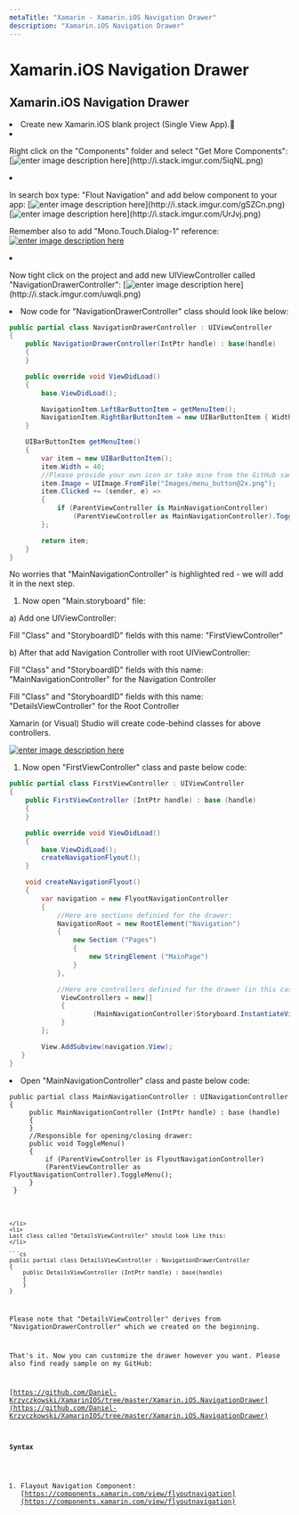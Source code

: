 ```yaml
---
metaTitle: "Xamarin - Xamarin.iOS Navigation Drawer"
description: "Xamarin.iOS Navigation Drawer"
---
```


# Xamarin.iOS Navigation Drawer



## Xamarin.iOS Navigation Drawer


<li>
Create new Xamarin.iOS blank project (Single View App).
</li>
<li>
<p>Right click on the "Components" folder and select "Get More Components":
[<img src="http://i.stack.imgur.com/5iqNL.png" alt="enter image description here" />](http://i.stack.imgur.com/5iqNL.png)</p>
</li>
<li>
<p>In search box type: "Flout Navigation" and add below component to your app:
[<img src="http://i.stack.imgur.com/gSZCn.png" alt="enter image description here" />](http://i.stack.imgur.com/gSZCn.png)
[<img src="http://i.stack.imgur.com/UrJvj.png" alt="enter image description here" />](http://i.stack.imgur.com/UrJvj.png)</p>
</li>

Remember also to add "Mono.Touch.Dialog-1" reference:
[<img src="http://i.stack.imgur.com/g5AjO.png" alt="enter image description here" />](http://i.stack.imgur.com/g5AjO.png)

<li>
<p>Now tight click on the project and add new UIViewController called "NavigationDrawerController":
[<img src="http://i.stack.imgur.com/uwqli.png" alt="enter image description here" />](http://i.stack.imgur.com/uwqli.png)</p>
</li>
<li>
Now code for "NavigationDrawerController" class should look like below:
</li>

```cs
public partial class NavigationDrawerController : UIViewController
{
    public NavigationDrawerController(IntPtr handle) : base(handle)
    {
    }

    public override void ViewDidLoad()
    {
        base.ViewDidLoad();

        NavigationItem.LeftBarButtonItem = getMenuItem();
        NavigationItem.RightBarButtonItem = new UIBarButtonItem { Width = 40 };
    }

    UIBarButtonItem getMenuItem()
    {
        var item = new UIBarButtonItem();
        item.Width = 40;
        //Please provide your own icon or take mine from the GitHub sample:
        item.Image = UIImage.FromFile("Images/menu_button@2x.png");
        item.Clicked += (sender, e) =>
        {
            if (ParentViewController is MainNavigationController)
                (ParentViewController as MainNavigationController).ToggleMenu();
        };

        return item;
    }
}

```

No worries that "MainNavigationController" is highlighted red - we will add it in the next step.

1. Now open "Main.storyboard" file:

a) Add one UIViewController:

Fill "Class" and "StoryboardID" fields with this name: "FirstViewController"

b) After that add Navigation Controller with root UIViewController:

Fill "Class" and "StoryboardID" fields with this name: "MainNavigationController" for the Navigation Controller

Fill "Class" and "StoryboardID" fields with this name: "DetailsViewController" for the Root Controller

Xamarin (or Visual) Studio will create code-behind classes for above controllers.

[<img src="http://i.stack.imgur.com/RmhLz.png" alt="enter image description here" />](http://i.stack.imgur.com/RmhLz.png)

1. Now open "FirstViewController" class and paste below code:

```cs
public partial class FirstViewController : UIViewController
{
    public FirstViewController (IntPtr handle) : base (handle)
    {
    }

    public override void ViewDidLoad()
    {
        base.ViewDidLoad();
        createNavigationFlyout();
    }

    void createNavigationFlyout()
    {
        var navigation = new FlyoutNavigationController
        {
            //Here are sections definied for the drawer:
            NavigationRoot = new RootElement("Navigation")
            {
                new Section ("Pages") 
                {
                    new StringElement ("MainPage")
                }
            },

            //Here are controllers definied for the drawer (in this case navigation controller with one root):
             ViewControllers = new[] 
             {
                     (MainNavigationController)Storyboard.InstantiateViewController("MainNavigationController")
             }
        };

        View.AddSubview(navigation.View);
   }
}

```


<li>
Open "MainNavigationController" class and paste below code:
<pre class="lang-cs prettyprint-override"><code>public partial class MainNavigationController : UINavigationController
{
     public MainNavigationController (IntPtr handle) : base (handle)
     {
     }
     //Responsible for opening/closing drawer:
     public void ToggleMenu()
     {
         if (ParentViewController is FlyoutNavigationController)
         (ParentViewController as FlyoutNavigationController).ToggleMenu();
     }
 }

```


</li>
<li>
Last class called "DetailsViewController" should look like this:
</li>

```cs
public partial class DetailsViewController : NavigationDrawerController
{
    public DetailsViewController (IntPtr handle) : base(handle)
    {
    }
}

```

Please note that "DetailsViewController" derives from "NavigationDrawerController" which we created on the beginning.

That's it. Now you can customize the drawer however you want.
Please also find ready sample on my GitHub:

[https://github.com/Daniel-Krzyczkowski/XamarinIOS/tree/master/Xamarin.iOS.NavigationDrawer](https://github.com/Daniel-Krzyczkowski/XamarinIOS/tree/master/Xamarin.iOS.NavigationDrawer)



#### Syntax


1. Flayout Navigation Component: [https://components.xamarin.com/view/flyoutnavigation](https://components.xamarin.com/view/flyoutnavigation)


